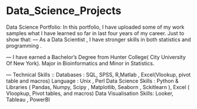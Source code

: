 # Data_Science_Projects
Data Science Portfolio:
In this portfolio, I have uploaded some of my work samples what I have learned so far in last four years of my career.
Just to show that: 
— As a Data Scientist , I have stronger skills in both statistics and programming .

— I have earned a Bachelor’s Degree from Hunter College( City University Of New York).
Major in Bioinformatics and Minor in Statistics.

— Technical Skills ::
Databases : SQL, SPSS, R,Matlab , Excel(Vlookup, pivot table and macros)
Language : Unix , Perl
Data Science Skills : Python & Libraries ( Pandas, Numpy, Scipy , Matplotlib, Seaborn , Sckitlearn ), Excel ( Vloopkup, Pivot tables, and macros)
Data Visualisation Skills: Looker, Tableau , PowerBI 
